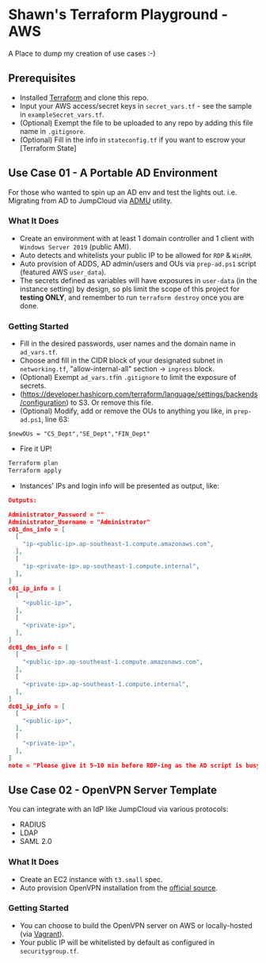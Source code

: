 # Shawn's Terraform Playground - AWS
A Place to dump my creation of use cases :-)

## Prerequisites
* Installed [Terraform](https://developer.hashicorp.com/terraform/downloads) and clone this repo.
* Input your AWS access/secret keys in `secret_vars.tf` - see the sample in `exampleSecret_vars.tf`.
* (Optional) Exempt the file to be uploaded to any repo by adding this file name in `.gitignore`.
* (Optional) Fill in the info in `stateconfig.tf` if you want to escrow your [Terraform State]

## Use Case 01 - A Portable AD Environment
For those who wanted to spin up an AD env and test the lights out. 
i.e. Migrating from AD to JumpCloud via [ADMU](https://github.com/TheJumpCloud/jumpcloud-ADMU) utility. 

### What It Does

* Create an environment with at least 1 domain controller and 1 client with `Windows Server 2019` (public AMI).
* Auto detects and whitelists your public IP to be allowed for `RDP` & `WinRM`.
* Auto provision of ADDS, AD admin/users and OUs via `prep-ad.ps1` script (featured AWS `user_data`). 
* The secrets defined as variables will have exposures in `user-data` (in the instance setting) by design, so pls limit the scope of this project for **testing ONLY**, and remember to run `terraform destroy` once you are done. 

### Getting Started
* Fill in the desired passwords, user names and the domain name in `ad_vars.tf`.
* Choose and fill in the CIDR block of your designated subnet in `networking.tf`, "allow-internal-all" section -> `ingress` block. 
* (Optional) Exempt `ad_vars.tf`in `.gitignore` to limit the exposure of secrets. 
* (https://developer.hashicorp.com/terraform/language/settings/backends/configuration) to S3. Or remove this file. 
* (Optional) Modify, add or remove the OUs to anything you like, in `prep-ad.ps1`, line 63:
```pwsh
$newOUs = "CS_Dept","SE_Dept","FIN_Dept"
```
* Fire it UP!
```zsh
Terraform plan
Terraform apply
```
* Instances' IPs and login info will be presented as output, like:
```json
Outputs:

Administrator_Password = ""
Administrator_Username = "Administrator"
c01_dns_info = [
  [
    "ip-<public-ip>.ap-southeast-1.compute.amazonaws.com",
  ],
  [
    "ip-<private-ip>.ap-southeast-1.compute.internal",
  ],
]
c01_ip_info = [
  [
    "<public-ip>",
  ],
  [
    "<private-ip>",
  ],
]
dc01_dns_info = [
  [
    "<public-ip>.ap-southeast-1.compute.amazonaws.com",
  ],
  [
    "<private-ip>.ap-southeast-1.compute.internal",
  ],
]
dc01_ip_info = [
  [
    "<public-ip>",
  ],
  [
    "<private-ip>",
  ],
]
note = "Please give it 5~10 min before RDP-ing as the AD script is busy doing its job, go grab a coffee! :-) "
```

## Use Case 02 - OpenVPN Server Template
You can integrate with an IdP like JumpCloud via various protocols:

* RADIUS
* LDAP
* SAML 2.0


### What It Does
* Create an EC2 instance with `t3.small` spec.
* Auto provision OpenVPN installation from the [official source](https://openvpn.net/vpn-software-packages/ubuntu/). 


### Getting Started
* You can choose to build the OpenVPN server on AWS or locally-hosted (via [Vagrant](https://developer.hashicorp.com/vagrant/downloads)).
* Your public IP will be whitelisted by default as configured in `securitygroup.tf`.
